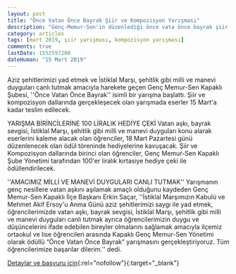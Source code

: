 ```yaml
---
layout: post
title: "Önce Vatan Önce Bayrak Şiir ve Kompozisyon Yarışması"
description: "Genç-Memur-Sen'in düzenlediği önce vata önce bayrak şiir ve kompozisyon yarışmasıdır"
category: articles
tags: [mart 2019, şiir yarışması, kompozisyon yarışması]
comments: true
lastDate: 1552597200
dateHuman: "15 Mart 2019"
---
```


Aziz şehitlerimizi yad etmek ve İstiklal Marşı, şehitlik gibi milli ve manevi duyguları canlı tutmak amacıyla harekete geçen Genç Memur-Sen Kapaklı Şubesi, ''Önce Vatan Önce Bayrak'' isimli bir yarışma başlattı. Şiir ve kompozisyon dallarında gerçekleşecek olan yarışmada eserler 15 Mart'a kadar teslim edilecek.

YARIŞMA BİRİNCİLERİNE 100 LİRALIK HEDİYE ÇEKİ
Vatan aşkı, bayrak sevgisi, İstiklal Marşı, şehitlik gibi milli ve manevi duyguları konu alarak eserlerini kaleme alacak olan öğrenciler, 18 Mart Pazartesi günü düzenlenecek olan ödül töreninde hediyelerine kavuşacak. Şiir ve Kompozisyon dallarında birinci olan öğrenciler, Genç Memur-Sen Kapaklı Şube Yönetimi tarafından 100'er liralık kırtasiye hediye çeki ile ödüllendirilecek.

''AMACIMIZ MİLLİ VE MANEVİ DUYGULARI CANLI TUTMAK''
Yarışmanın genç nesillere vatan aşkını aşılamak amaçlı olduğunu kaydeden Genç Memur-Sen Kapaklı İlçe Başkanı Erkin Saçar, ''İstiklal Marşımızın Kabulü ve Mehmet Akif Ersoy'u Anma Günü  aziz şehitlerimizi saygı ile yad etmek, öğrencilerimizde vatan aşkı, bayrak sevgisi, İstiklal Marşı, şehitlik gibi milli ve manevi duyguları canlı tutmak ayrıca öğrencilerimizin duygu ve düşüncelerini ifade edebilen bireyler olmalarını sağlamak amacıyla ilçemiz ortaokul ve lise öğrencileri arasında Kapaklı Genç Memur-Sen Yönetimi olarak ödüllü “Önce Vatan Önce Bayrak” yarışmasını gerçekleştiriyoruz. Tüm öğrencilerimize başarılar dilerim.'' dedi.

[Detaylar ve başvuru için](https://www.kapakligazetesi.com.tr/egitim/genc-memur-sen-den-odullu-siir-ve-kompozisyon-yarismasi-h14820.html?utm_source=edebiyatyarismalari.com&utm_medium=affiliate&utm_campaign=cpc){:rel="nofollow"}{:target="_blank"}
